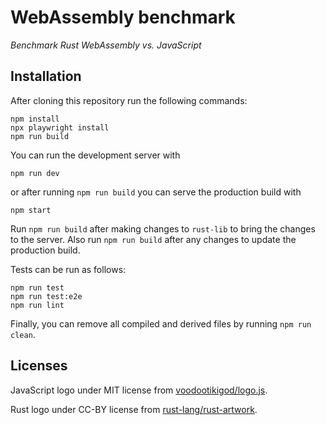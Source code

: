 # WebAssembly benchmark

_Benchmark Rust WebAssembly vs. JavaScript_

## Installation

After cloning this repository run the following commands:

```
npm install
npx playwright install
npm run build
```

You can run the development server with

```
npm run dev
```

or after running `npm run build` you can serve the production build with

```
npm start
```

Run `npm run build` after making changes to `rust-lib` to bring the changes to the server.
Also run `npm run build` after any changes to update the production build.

Tests can be run as follows:

```
npm run test
npm run test:e2e
npm run lint
```

Finally, you can remove all compiled and derived files by running `npm run clean`.


## Licenses

JavaScript logo under MIT license from [voodootikigod/logo.js](https://github.com/voodootikigod/logo.js).

Rust logo under CC-BY license from [rust-lang/rust-artwork](https://github.com/rust-lang/rust-artwork/).
